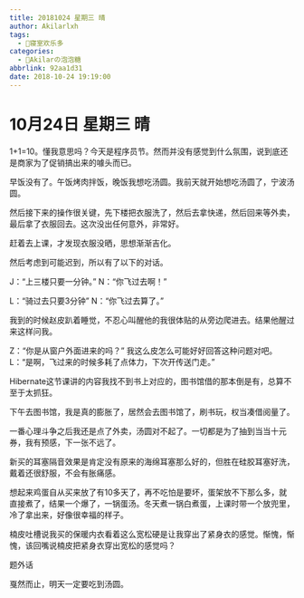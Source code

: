 ```yaml
---
title: 20181024 星期三 晴
author: Akilarlxh
tags:
  - 🤣寝室欢乐多
categories:
  - 🍬Akilarの泡泡糖
abbrlink: 92aa1d31
date: 2018-10-24 19:19:00
---
```

# 10月24日 星期三 晴

1+1=10。懂我意思吗？今天是程序员节。然而并没有感觉到什么氛围，说到底还是商家为了促销搞出来的噱头而已。

早饭没有了。午饭烤肉拌饭，晚饭我想吃汤圆。我前天就开始想吃汤圆了，宁波汤圆。

然后接下来的操作很关键，先下楼把衣服洗了，然后去拿快递，然后回来等外卖，最后拿了衣服回去。这次没出任何意外，非常好。

赶着去上课，才发现衣服没晒，思想渐渐吉化。

然后考虑到可能迟到，所以有了以下的对话。

J：“上三楼只要一分钟。”
N：“你飞过去啊！”

L：“骑过去只要3分钟”
N：“你飞过去算了。”


我到的时候赵皮趴着睡觉，不忍心叫醒他的我很体贴的从旁边爬进去。结果他醒过来这样问我。

Z：“你是从窗户外面进来的吗？”
我这么皮怎么可能好好回答这种问题对吧。
L：“是啊，飞过来的时候多耗了点体力，下次开传送门走。”

Hibernate这节课讲的内容我找不到书上对应的，图书馆借的那本倒是有，总算不至于太抓狂。

下午去图书馆，我是真的膨胀了，居然会去图书馆了，刷书玩，权当凑借阅量了。

一番心理斗争之后我还是点了外卖，汤圆对不起了。一切都是为了抽到当当十元券，我有预感，下一张不远了。

新买的耳塞隔音效果是肯定没有原来的海绵耳塞那么好的，但胜在硅胶耳塞好洗，戴着还很舒服，不会有胀痛感。

想起来鸡蛋自从买来放了有10多天了，再不吃怕是要坏，蛋架放不下那么多，就直接煮了，结果一个爆了，一锅蛋汤。冬天煮一锅白煮蛋，上课时带一个放兜里，冷了拿出来，好像很幸福的样子。

楠皮吐槽说我买的保暖内衣看着这么宽松硬是让我穿出了紧身衣的感觉。惭愧，惭愧，该回嘴说楠皮把紧身衣穿出宽松的感觉吗？

题外话

戛然而止，明天一定要吃到汤圆。